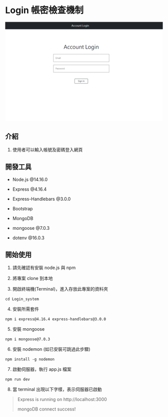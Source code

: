 # Login 帳密檢查機制

![image about URL Shortener](https://github.com/jolly01008/Login_system/blob/main/帳密檢查機制.png)

## 介紹

1. 使用者可以輸入帳號及密碼登入網頁

## 開發工具

- Node.js @14.16.0
- Express @4.16.4
- Express-Handlebars @3.0.0
- Bootstrap

- MongoDB
- mongoose @7.0.3

- dotenv @16.0.3

## 開始使用

1. 請先確認有安裝 node.js 與 npm

2. 將專案 clone 到本地

3. 開啟終端機(Terminal)，進入存放此專案的資料夾

```
cd Login_system
```

4. 安裝所需套件

```
npm i express@4.16.4 express-handlebars@3.0.0
```

5. 安裝 mongoose

```
npm i mongoose@7.0.3
```

6. 安裝 nodemon (如已安裝可跳過此步驟)

```
npm install -g nodemon
```

7. 啟動伺服器，執行 app.js 檔案

```
npm run dev
```

8. 當 terminal 出現以下字樣，表示伺服器已啟動

> Express is running on http://localhost:3000
>
> mongoDB connect success!
